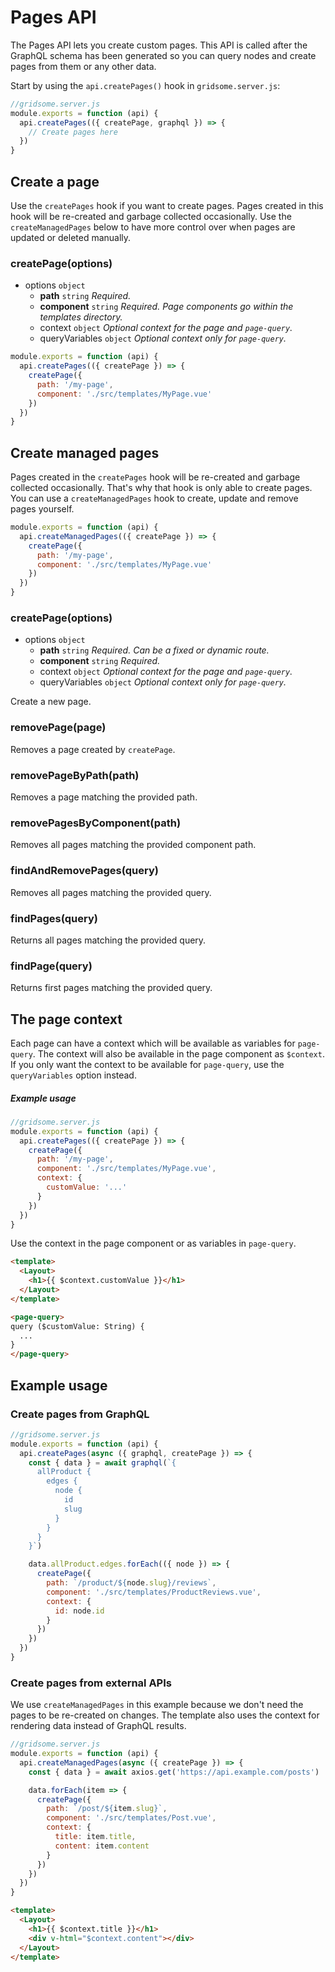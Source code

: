 # Pages API

The Pages API lets you create custom pages. This API is called after the GraphQL schema has been generated so you can query nodes and create pages from them or any other data.

Start by using the `api.createPages()` hook in `gridsome.server.js`:

```js
//gridsome.server.js
module.exports = function (api) {
  api.createPages(({ createPage, graphql }) => {
    // Create pages here
  })
}
```

## Create a page

Use the `createPages` hook if you want to create pages. Pages created in this hook will be re-created and garbage collected occasionally. Use the `createManagedPages` below to have more control over when pages are updated or deleted manually.

### createPage(options)

- options `object`
  - **path** `string` *Required.*
  - **component** `string` *Required.* *Page components go within the templates directory.*
  - context `object` *Optional context for the page and `page-query`.*
  - queryVariables `object`  *Optional context only for `page-query`.*

```js
module.exports = function (api) {
  api.createPages(({ createPage }) => {
    createPage({
      path: '/my-page',
      component: './src/templates/MyPage.vue'
    })
  })
}
```

## Create managed pages

Pages created in the `createPages` hook will be re-created and garbage collected occasionally. That's why that hook is only able to create pages. You can use a `createManagedPages` hook to create, update and remove pages yourself.

```js
module.exports = function (api) {
  api.createManagedPages(({ createPage }) => {
    createPage({
      path: '/my-page',
      component: './src/templates/MyPage.vue'
    })
  })
}
```

### createPage(options)

- options `object`
  - **path** `string` *Required. Can be a fixed or dynamic route.*
  - **component** `string` *Required.*
  - context `object` *Optional context for the page and `page-query`.*
  - queryVariables `object`  *Optional context only for `page-query`.*

Create a new page.

### removePage(page)

Removes a page created by `createPage`.

### removePageByPath(path)

Removes a page matching the provided path.

### removePagesByComponent(path)

Removes all pages matching the provided component path.

### findAndRemovePages(query)

Removes all pages matching the provided query.

### findPages(query)

Returns all pages matching the provided query.

### findPage(query)

Returns first pages matching the provided query.

## The page context

Each page can have a context which will be available as variables for `page-query`. The context will also be available in the page component as `$context`. If you only want the context to be available for `page-query`, use the `queryVariables` option instead.

##### Example usage

```js
//gridsome.server.js
module.exports = function (api) {
  api.createPages(({ createPage }) => {
    createPage({
      path: '/my-page',
      component: './src/templates/MyPage.vue',
      context: {
        customValue: '...'
      }
    })
  })
}
```

Use the context in the page component or as variables in `page-query`.

```html
<template>
  <Layout>
    <h1>{{ $context.customValue }}</h1>
  </Layout>
</template>

<page-query>
query ($customValue: String) {
  ...
}
</page-query>
```

## Example usage

### Create pages from GraphQL

````js
//gridsome.server.js
module.exports = function (api) {
  api.createPages(async ({ graphql, createPage }) => {
    const { data } = await graphql(`{
      allProduct {
        edges {
          node {
            id
            slug
          }
        }
      }
    }`)

    data.allProduct.edges.forEach(({ node }) => {
      createPage({
        path: `/product/${node.slug}/reviews`,
        component: './src/templates/ProductReviews.vue',
        context: {
          id: node.id
        }
      })
    })
  })
}
````

### Create pages from external APIs

We use `createManagedPages` in this example because we don't need the pages to be re-created on changes. The template also uses the context for rendering data instead of GraphQL results.

```js
//gridsome.server.js
module.exports = function (api) {
  api.createManagedPages(async ({ createPage }) => {
    const { data } = await axios.get('https://api.example.com/posts')

    data.forEach(item => {
      createPage({
        path: `/post/${item.slug}`,
        component: './src/templates/Post.vue',
        context: {
          title: item.title,
          content: item.content
        }
      })
    })
  })
}
```

```html
<template>
  <Layout>
    <h1>{{ $context.title }}</h1>
    <div v-html="$context.content"></div>
  </Layout>
</template>
```

